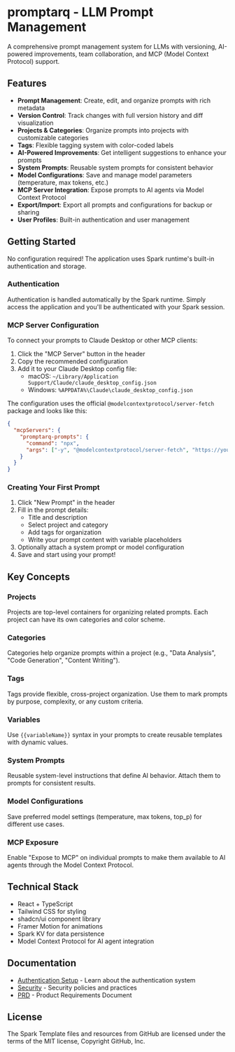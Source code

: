 # promptarq - LLM Prompt Management

A comprehensive prompt management system for LLMs with versioning, AI-powered improvements, team collaboration, and MCP (Model Context Protocol) support.

## Features

- **Prompt Management**: Create, edit, and organize prompts with rich metadata
- **Version Control**: Track changes with full version history and diff visualization
- **Projects & Categories**: Organize prompts into projects with customizable categories
- **Tags**: Flexible tagging system with color-coded labels
- **AI-Powered Improvements**: Get intelligent suggestions to enhance your prompts
- **System Prompts**: Reusable system prompts for consistent behavior
- **Model Configurations**: Save and manage model parameters (temperature, max tokens, etc.)
- **MCP Server Integration**: Expose prompts to AI agents via Model Context Protocol
- **Export/Import**: Export all prompts and configurations for backup or sharing
- **User Profiles**: Built-in authentication and user management

## Getting Started

No configuration required! The application uses Spark runtime's built-in authentication and storage.

### Authentication

Authentication is handled automatically by the Spark runtime. Simply access the application and you'll be authenticated with your Spark session.

### MCP Server Configuration

To connect your prompts to Claude Desktop or other MCP clients:

1. Click the "MCP Server" button in the header
2. Copy the recommended configuration
3. Add it to your Claude Desktop config file:
   - macOS: `~/Library/Application Support/Claude/claude_desktop_config.json`
   - Windows: `%APPDATA%\Claude\claude_desktop_config.json`

The configuration uses the official `@modelcontextprotocol/server-fetch` package and looks like this:

```json
{
  "mcpServers": {
    "promptarq-prompts": {
      "command": "npx",
      "args": ["-y", "@modelcontextprotocol/server-fetch", "https://your-app-url/api/mcp"]
    }
  }
}
```

### Creating Your First Prompt

1. Click "New Prompt" in the header
2. Fill in the prompt details:
   - Title and description
   - Select project and category
   - Add tags for organization
   - Write your prompt content with variable placeholders
3. Optionally attach a system prompt or model configuration
4. Save and start using your prompt!

## Key Concepts

### Projects
Projects are top-level containers for organizing related prompts. Each project can have its own categories and color scheme.

### Categories
Categories help organize prompts within a project (e.g., "Data Analysis", "Code Generation", "Content Writing").

### Tags
Tags provide flexible, cross-project organization. Use them to mark prompts by purpose, complexity, or any custom criteria.

### Variables
Use `{{variableName}}` syntax in your prompts to create reusable templates with dynamic values.

### System Prompts
Reusable system-level instructions that define AI behavior. Attach them to prompts for consistent results.

### Model Configurations
Save preferred model settings (temperature, max tokens, top_p) for different use cases.

### MCP Exposure
Enable "Expose to MCP" on individual prompts to make them available to AI agents through the Model Context Protocol.

## Technical Stack

- React + TypeScript
- Tailwind CSS for styling
- shadcn/ui component library
- Framer Motion for animations
- Spark KV for data persistence
- Model Context Protocol for AI agent integration

## Documentation

- [Authentication Setup](./OAUTH_SETUP.md) - Learn about the authentication system
- [Security](./SECURITY.md) - Security policies and practices
- [PRD](./PRD.md) - Product Requirements Document

## License

The Spark Template files and resources from GitHub are licensed under the terms of the MIT license, Copyright GitHub, Inc.
